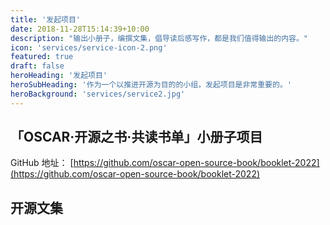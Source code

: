 ```yaml
---
title: '发起项目'
date: 2018-11-28T15:14:39+10:00
description: "输出小册子，编撰文集，倡导读后感写作，都是我们值得输出的内容。"
icon: 'services/service-icon-2.png'
featured: true
draft: false
heroHeading: '发起项目'
heroSubHeading: '作为一个以推进开源为目的的小组，发起项目是非常重要的。'
heroBackground: 'services/service2.jpg'
---
```


## 「OSCAR·开源之书·共读书单」小册子项目

GitHub 地址： [https://github.com/oscar-open-source-book/booklet-2022](https://github.com/oscar-open-source-book/booklet-2022)

## 开源文集